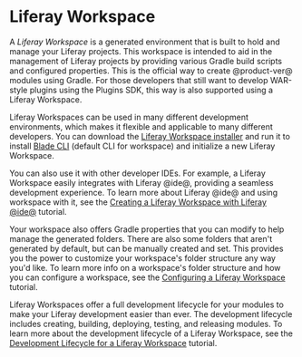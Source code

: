# Liferay Workspace [](id=liferay-workspace)

A *Liferay Workspace* is a generated environment that is built to hold and
manage your Liferay projects. This workspace is intended to aid in the
management of Liferay projects by providing various Gradle build scripts and
configured properties. This is the official way to create @product-ver@ modules
using Gradle. For those developers that still want to develop WAR-style plugins
using the Plugins SDK, this way is also supported using a Liferay Workspace.

Liferay Workspaces can be used in many different development environments, which
makes it flexible and applicable to many different developers. You can download
the [Liferay Workspace installer](link) and run it to install
[Blade CLI](/develop/tutorials/-/knowledge_base/7-0/blade-cli) (default CLI for
workspace) and initialize a new Liferay Workspace.

<!-- TODO: Update link above for installer. -Cody -->

You can also use it with other developer IDEs. For example, a Liferay Workspace
easily integrates with Liferay @ide@, providing a seamless development
experience. To learn more about Liferay @ide@ and using workspace with it, see
the
[Creating a Liferay Workspace with Liferay @ide@](/develop/tutorials/-/knowledge_base/7-0/creating-a-liferay-workspace-with-liferay-ide)
tutorial.

Your workspace also offers Gradle properties that you can modify to help manage
the generated folders. There are also some folders that aren't generated by
default, but can be manually created and set. This provides you the power to
customize your workspace's folder structure any way you'd like. To learn more
info on a workspace's folder structure and how you can configure a workspace,
see the
[Configuring a Liferay Workspace](/develop/tutorials/-/knowledge_base/7-0/configuring-a-liferay-workspace)
tutorial.

Liferay Workspaces offer a full development lifecycle for your modules to make
your Liferay development easier than ever. The development lifecycle includes
creating, building, deploying, testing, and releasing modules. To learn more
about the development lifecycle of a Liferay Workspace, see the
[Development Lifecycle for a Liferay Workspace](/develop/tutorials/-/knowledge_base/7-0/development-lifecycle-for-a-liferay-workspace)
tutorial.
